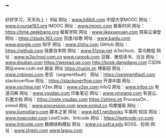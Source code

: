 # -
好好学习，天天向上！
B站 网址：www.bilibili.com
中国大学MOOC 网址：www.icourse163.org
IMOOC 网址：www.imooc.com
极客时间 网址：https://time.geekbang.org
极客学院 网址：www.jikexueyuan.com
网易云课堂 网址：https://study.163.com
百度/谷歌 网址：www.baidu.com  www.google.com
知乎 网址：www.zhihu.com
GitHub 网址：https://github.com
我要自学网 网址：www.51zxw.net
w3school、菜鸟教程 网址：www.w3school.com.cn  www.runoob.com
豆瓣、微信读书、当当 网址：www.douban.com  https://weread.qq.com  http://book.dangdang.com
CSDN 网址www.csdn.net
掘金 网址 https://juejin.im
博客园 网址：www.cnblogs.com
思否（segmentfault） 网址：https://segmentfault.com
stackoverflow 网址：https://stackoverflow.com
开源中国 网址：www.oschina.net
V2ex 网址：www.v2ex.com
infoQ 网址：www.infoq.cn
有道词典 网址：www.youdao.com
印象笔记 网址：www.yinxiang.com
有道云、石墨文档 网址：https://note.youdao.com https://shimo.im
ProcessOn 、xmind 网址：www.processon.com www.xmind.cn
鸠摩搜索 网址：www.jiumodiary.com
脚本之家 网址：www.jb51.net/books
牛客网  校招 网址：www.nowcoder.com
LeetCode、lintcode 网址：https://leetcode-cn.com www.lintcode.com
数据结构模拟 网址：www.cs.usfca.edu
BOSS、拉钩 网址：www.zhipin.com  www.lagou.com
